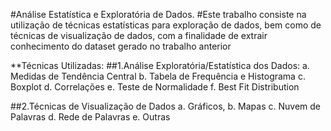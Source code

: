 #Análise Estatística e Exploratória de Dados. 
#Este trabalho consiste na utilização de técnicas estatísticas para exploração de dados, bem como de técnicas de visualização de dados, com a finalidade de extrair conhecimento do dataset gerado no trabalho anterior

**Técnicas Utilizadas: 
##1.Análise Exploratória/Estatística dos Dados:
a. Medidas de Tendência Central
b. Tabela de Frequência e Histograma
c. Boxplot
d. Correlações
e. Teste de Normalidade
f. Best Fit Distribution

##2.Técnicas de Visualização de Dados 
a. Gráficos,
b. Mapas
c. Nuvem de Palavras
d. Rede de Palavras
e. Outras

